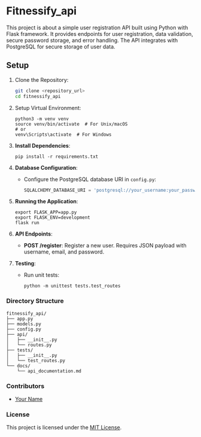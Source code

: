 # Fitnessify_api

This project is about a simple user registration API built using Python with Flask framework. It provides endpoints for user registration, data validation, secure password storage, and error handling. The API integrates with PostgreSQL for secure storage of user data.

## Setup

1. Clone the Repository: 
   ```bash
   git clone <repository_url>
   cd fitnessify_api
   ```

2. Setup Virtual Environment:
   ```
   python3 -m venv venv
   source venv/bin/activate  # For Unix/macOS
   # or
   venv\Scripts\activate  # For Windows
   ```

3. **Install Dependencies**:
   ```
   pip install -r requirements.txt
   ```

4. **Database Configuration**:
   - Configure the PostgreSQL database URI in `config.py`:
     ```python
     SQLALCHEMY_DATABASE_URI = 'postgresql://your_username:your_password@localhost/fitnessify'
     ```

5. **Running the Application**:
   ```
   export FLASK_APP=app.py
   export FLASK_ENV=development
   flask run
   ```

6. **API Endpoints**:
   - **POST /register**: Register a new user. Requires JSON payload with username, email, and password.

7. **Testing**:
   - Run unit tests:
     ```
     python -m unittest tests.test_routes
     ```

### Directory Structure

```
fitnessify_api/
├── app.py
├── models.py
├── config.py
├── api/
│   ├── __init__.py
│   └── routes.py
├── tests/
│   ├── __init__.py
│   └── test_routes.py
└── docs/
    └── api_documentation.md
```

### Contributors

- [Your Name](https://github.com/FionaG26)

### License

This project is licensed under the [MIT License](LICENSE).
